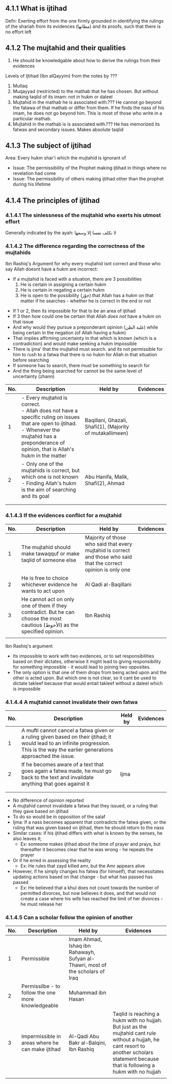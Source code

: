 ## 4.1.1 What is ijtihad

Defn: Exerting effort from the one firmly grounded in identifying the rulings of the shariah from its evidences (مظانها) and its proofs, such that there is no effort left

## 4.1.2 The mujtahid and their qualities

1. He should be knowledgable about how to derive the rulings from their evidences

Levels of Ijtihad (Ibn alQayyim) from the notes by ???
1. Mutlaq
2. Muqayyad (restricted) to the mathab that he has chosen. But without making taqlid of its imam: not in hukm or daleel
3. Mujtahid in the mathab he is associated with.??? He cannot go beyond the fatawa of that mathab or differ from them. If he finds the nass of his imam, he does not go beyond him. This is most of those who write in a particular mathab.
4. Mujtahid in the mathab is is associated with.??? He has memorized its fatwas and secondary issues. Makes absolute taqlid

## 4.1.3 The subject of ijtihad

Area: Every hukm shar'i which the mujtahid is ignorant of

- Issue: The permissibility of the Prophet making ijtihad in things where no revelation had come
- Issue: The permissibility of others making ijtihad other than the prophet during his lifetime

## 4.1.4 The principles of ijtihad

### 4.1.4.1 The sinlessness of the mujtahid who exerts his utmost effort

Generally indicated by the ayah:
لا نكلف نفسا إلا وسعها

### 4.1.4.2 The difference regarding the correctness of the mujtahids

Ibn Rashiq's Argument for why every mujtahid isnt correct and those who say Allah doesnt have a hukm are incorrect:

- If a mujtahid is faced with a situation, there are 3 possibilities
	1. He is certain in assigning a certain hukm
	2. He is certain in negating a certain hukm
	3. He is open to the possibility (جوّز) that Allah has a hukm on that matter if he searches - whether he is correct in the end or not

* If 1 or 2, then its impossible for that to be an area of ijtihad
* If 3 then how could one be certain that Allah *does not* have a hukm on that issue
* And why would they pursue a preponderant opinion (غلبة الظن) while being  certain in the negation (of Allah having a hukm)
* That implies affirming uncertainty in that which is known (which is a contradiction) and would make seeking a hukm impossible
* There is ijma' that the mujtahid must search. and its not permissible for him to rush to a fatwa that there is no hukm for Allah in that situation before searching
* If someone has to search, there must be something to search for
* And the thing being searched for cannot be the same level of uncertainty (zhann)

| No. | Description | Held by | Evidences |
|---|---|---|---|
| 1 | - Every mujtahid is correct. <br>- Allah does not have a specific ruling on issues that are open to ijtihad.<br>- Whenever the mujtahid has a preponderance of opinion, that is Allah's hukm in the matter | Baqillani, Ghazali, Shafi(1), (Majority of mutakallimeen)  |  |
| 2 | - Only one of the mujtahids is correct, but which one is not known<br>- Finding Allah's hukm is the aim of searching and its goal | Abu Hanifa, Malik, Shafi(2), Ahmad |  |
|  |  |  |  |
|  |  |  |  |


### 4.1.4.3 If the evidences conflict for a mujtahid

| No. | Description | Held by | Evidences |
|---|---|---|---|
| 1 | The mujtahid should make tawaqquf or make taqlid of someone else | Majority of those who said that every mujtahid is correct and those who said that the correct opinion is only one |  |
| 2 | He is free to choice whichever evidence he wants to act upon | Al Qadi al-Baqillani |  |
| 3 | He cannot act on only one of them if they contradict. But he can choose the most cautious (الأحوط) as the specified opinion. | Ibn Rashiq |  |
|  |  |  |  |

Ibn Rashiq's argument
- Its impossible to work with two evidences, or to set responsibilities based on their dictates, otherwise it might lead to giving responsibility for something impossible - it would lead to joining two opposites.
- The only option is that one of them drops from being acted upon and the other is acted upon. But which one is not clear, so it cant be used to dictate takleef because that would entail takleef without a daleel which is impossible

### 4.1.4.4 A mujtahid cannot invalidate their own fatwa

| No. | Description | Held by | Evidences |
|---|---|---|---|
| 1 | A mufti cannot cancel a fatwa given or a ruling given based on their ijtihad; it would lead to an infinite progression. This is the way the earlier generations approached the issue. |  |  |
| 2 | If he becomes aware of a text that goes again a fatwa made, he must go back to the text and invalidate anything that goes against it | Ijma |  |
|  |  |  |  |
|  |  |  |  |

- No difference of opinion reported
- A mujtahid cannot invalidate a fatwa that they issued, or a ruling that they gave based on ijtihad
- To do so would be in opposition of the salaf
- Ijma: If a nass becomes apparent that contradicts the fatwa given, or the ruling that was given based on ijtihad, then he should return to the nass
- Similar cases: if his ijtihad differs with what is known by the senses, he also leaves it; 
	- Ex: someone makes ijtihad about the time of prayer and prays, but thereafter it becomes clear that he was wrong - he repeats the prayer
- Or if he erred in assessing the reality
	- Ex: He rules that zayd killed amr, but the Amr appears alive
- However, if he simply changes his fatwa (for himself), that necessitates updating actions based on that change - but what has passed has passed
	- Ex: He believed that a khul does not count towards the number of permitted divorces, but now believes it does, and that would not create a case where his wife has reached the limit of her divorces - he must release her


### 4.1.4.5 Can a scholar follow the opinion of another

| No. | Description | Held by | Evidences |
|---|---|---|---|
| 1 | Permissible | Imam Ahmad, Ishaq ibn Rahawayh, Sufyan al-Thawri, most of the scholars of Iraq |  |
| 2 | Permissilbe - to follow the one more knowledgeable | Muhammad ibn Hasan |  |
| 3 | Impermissible in areas where he can make ijtihad| Al-Qadi Abu Bakr al-Balqini, Ibn Rashiq | Taqlid is reaching a hukm with no hujjah. But just as the mujtahid cant rule without a hujjah, he cant resort to another scholars statement because that is following a hukm with no hujjah |
|  |  |  |  |
